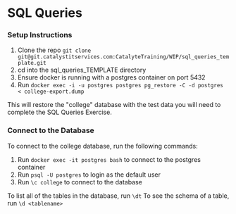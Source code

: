 # SQL Queries

### Setup Instructions
1. Clone the repo `git clone git@git.catalystitservices.com:CatalyteTraining/WIP/sql_queries_template.git`
2. cd into the sql_queries_TEMPLATE directory
3. Ensure docker is running with a postgres container on port 5432
4. Run `docker exec -i -u postgres postgres pg_restore -C -d postgres < college-export.dump`

This will restore the "college" database with the test data you will need to complete the SQL Queries Exercise.

### Connect to the Database
To connect to the college database, run the following commands:
1. Run `docker exec -it postgres bash` to connect to the postgres container
2. Run `psql -U postgres` to login as the default user
3. Run `\c college` to connect to the database

To list all of the tables in the database, run `\dt`
To see the schema of a table, run `\d <tablename>`

